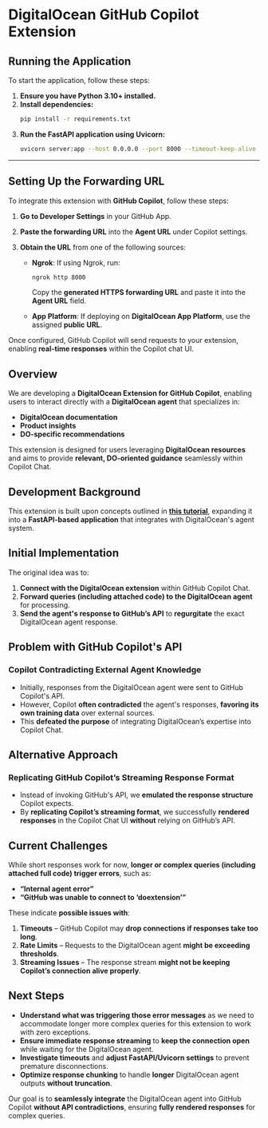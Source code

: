 # **DigitalOcean GitHub Copilot Extension** 

## Running the Application

To start the application, follow these steps:

1. **Ensure you have Python 3.10+ installed.**  
2. **Install dependencies:**
   ```sh
   pip install -r requirements.txt
   ```
3. **Run the FastAPI application using Uvicorn:**
   ```sh
   uvicorn server:app --host 0.0.0.0 --port 8000 --timeout-keep-alive 600 --log-level info
   ```

---

## Setting Up the Forwarding URL

To integrate this extension with **GitHub Copilot**, follow these steps:

1. **Go to Developer Settings** in your GitHub App.  
2. **Paste the forwarding URL** into the **Agent URL** under Copilot settings.  
3. **Obtain the URL** from one of the following sources:

   - **Ngrok**: If using Ngrok, run:
     ```sh
     ngrok http 8000
     ```
     Copy the **generated HTTPS forwarding URL** and paste it into the **Agent URL** field.

   - **App Platform**: If deploying on **DigitalOcean App Platform**, use the assigned **public URL**.

Once configured, GitHub Copilot will send requests to your extension, enabling **real-time responses** within the Copilot chat UI.


## **Overview**  
We are developing a **DigitalOcean Extension for GitHub Copilot**, enabling users to interact directly with a **DigitalOcean agent** that specializes in:  
- **DigitalOcean documentation**  
- **Product insights**  
- **DO-specific recommendations**  

This extension is designed for users leveraging **DigitalOcean resources** and aims to provide **relevant, DO-oriented guidance** seamlessly within Copilot Chat.  

## **Development Background**  
This extension is built upon concepts outlined in **[this tutorial](https://neon.tech/blog/how-to-build-github-copilot-extensions)**, expanding it into a **FastAPI-based application** that integrates with DigitalOcean's agent system.  

## **Initial Implementation**  
The original idea was to:  
1. **Connect with the DigitalOcean extension** within GitHub Copilot Chat.  
2. **Forward queries (including attached code) to the DigitalOcean agent** for processing.  
3. **Send the agent's response to GitHub’s API** to **regurgitate** the exact DigitalOcean agent response.  

## **Problem with GitHub Copilot's API**  
### **Copilot Contradicting External Agent Knowledge**  
- Initially, responses from the DigitalOcean agent were sent to GitHub Copilot's API.  
- However, Copilot **often contradicted** the agent's responses, **favoring its own training data** over external sources.  
- This **defeated the purpose** of integrating DigitalOcean’s expertise into Copilot Chat.  

## **Alternative Approach**  
### **Replicating GitHub Copilot’s Streaming Response Format**  
- Instead of invoking GitHub's API, we **emulated the response structure** Copilot expects.  
- By **replicating Copilot’s streaming format**, we successfully **rendered responses** in the Copilot Chat UI **without** relying on GitHub’s API.  

## **Current Challenges**  
While short responses work for now, **longer or complex queries (including attached full code) trigger errors**, such as:  
- **“Internal agent error”**  
- **“GitHub was unable to connect to ‘doextension’”**  

These indicate **possible issues with**:  
1. **Timeouts** – GitHub Copilot may **drop connections if responses take too long**.  
2. **Rate Limits** – Requests to the DigitalOcean agent **might be exceeding thresholds**.  
3. **Streaming Issues** – The response stream **might not be keeping Copilot’s connection alive properly**.  

## **Next Steps**  
- **Understand what was triggering those error messages** as we need to accommodate longer more complex queries for this extension to work with zero exceptions.
- **Ensure immediate response streaming** to **keep the connection open** while waiting for the DigitalOcean agent.  
- **Investigate timeouts** and **adjust FastAPI/Uvicorn settings** to prevent premature disconnections.  
- **Optimize response chunking** to handle **longer** DigitalOcean agent outputs **without truncation**.  

Our goal is to **seamlessly integrate** the DigitalOcean agent into GitHub Copilot **without API contradictions**, ensuring **fully rendered responses** for complex queries.  

